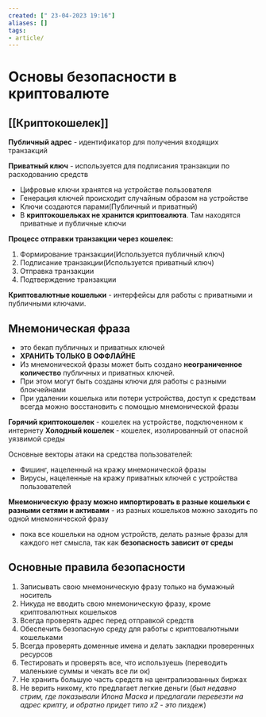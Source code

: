 ```yaml
---
created: [" 23-04-2023 19:16"]
aliases: []
tags:
- article/
---
```


# Основы безопасности в криптовалюте

## [[Криптокошелек]]

**Публичный адрес** - идентификатор для получения входящих транзакций

**Приватный ключ** - используется для подписания транзакции по расходованию средств

-   Цифровые ключи хранятся на устройстве пользователя
-   Генерация ключей происходит случайным образом на устройстве
-   Ключи создаются парами(Публичный и приватный)
-   В **криптокошельках не хранится криптовалюта**. Там находятся приватные и публичные ключи

**Процесс отправки транзакции через кошелек:**

1.  Формирование транзакции(Используется публичный ключ)
2.  Подписание транзакции(Используется приватный ключ)
3.  Отправка транзакции
4.  Подтверждение транзакции



**Криптовалютные кошельки** - интерфейсы для работы с приватными и публичными ключами.

## Мнемоническая фраза
- это бекап публичных и приватных ключей
- **ХРАНИТЬ ТОЛЬКО В ОФФЛАЙНЕ**
- Из мнемонической фразы может быть создано **неограниченное количество** публичных и приватных ключей.
- При этом могут быть созданы ключи для работы с разными блокчейнами
- При удалении кошелька или потери устройства, доступ к средствам всегда можно восстановить с помощью мнемонической фразы

**Горячий криптокошелек** - кошелек на устройстве, подключенном к интернету
**Холодный кошелек** - кошелек, изолированный от опасной уязвимой среды

Основные векторы атаки на средства пользователей:
-   Фишинг, нацеленный на кражу мнемонической фразы
-   Вирусы, нацеленные на кражу приватных ключей с устройства пользователей

**Мнемоническую фразу можно импортировать в разные кошельки с разными сетями и активами** - из разных кошельков можно заходить по одной мнемонической фразу
- пока все кошельки на одном устройств, делать разные фразы для каждого нет смысла, так как **безопасность зависит от среды**

## Основные правила безопасности

1.  Записывать свою мнемоническую фразу только на бумажный носитель
2.  Никуда не вводить свою мнемоническую фразу, кроме криптовалютных кошельков
3.  Всегда проверять адрес перед отправкой средств
4.  Обеспечить безопасную среду для работы с криптовалютными кошельками
5.  Всегда проверять доменные имена и делать закладки проверенных ресурсов
6.  Тестировать и проверять все, что используешь (переводить маленькие суммы и чекать все ли ок)
7.  Не хранить большую часть средств на централизованных биржах
8.  Не верить никому, кто предлагает легкие деньги (*был недавно стрим, где показывали Илона Маска и предлагали перевезти на адрес крипту, и обратно придет типо x2 - это пиздеж*)